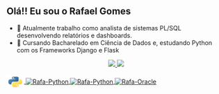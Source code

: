 ## Olá!! Eu sou o Rafael Gomes

- 🔭 Atualmente trabalho como analista de sistemas PL/SQL desenvolvendo relatórios e dashboards.
- 🌱 Cursando Bacharelado em Ciência de Dados e, estudando Python com os Frameworks Django e Flask


<div align="center">
  <a href="https://github.com/rafag0mes">
  <img height="150em" src="https://github-readme-stats.vercel.app/api?username=rafag0mes&show_icons=true&theme=dark&include_all_commits=true&count_private=true"/>
  <img height="150em" src="https://github-readme-stats.vercel.app/api/top-langs/?username=rafag0mes&layout=compact&langs_count=7&theme=dark"/>
</div>


<div style="display: inline_block"><br>

  <img align="center" alt="Rafa-Python" height="30" width="40" src="https://raw.githubusercontent.com/devicons/devicon/master/icons/python/python-original.svg">
  <img align="center" alt="Rafa-Python" height="30" width="40" src="https://cdn.jsdelivr.net/gh/devicons/devicon/icons/django/django-plain.svg">
  <img align="center" alt="Rafa-Python" height="30" width="40" src="https://cdn.jsdelivr.net/gh/devicons/devicon/icons/flask/flask-original.svg">
  <img align="center" alt="Rafa-Oracle" height="80" width="60" src="https://cdn.jsdelivr.net/gh/devicons/devicon/icons/oracle/oracle-original.svg">
          
</div>

##
